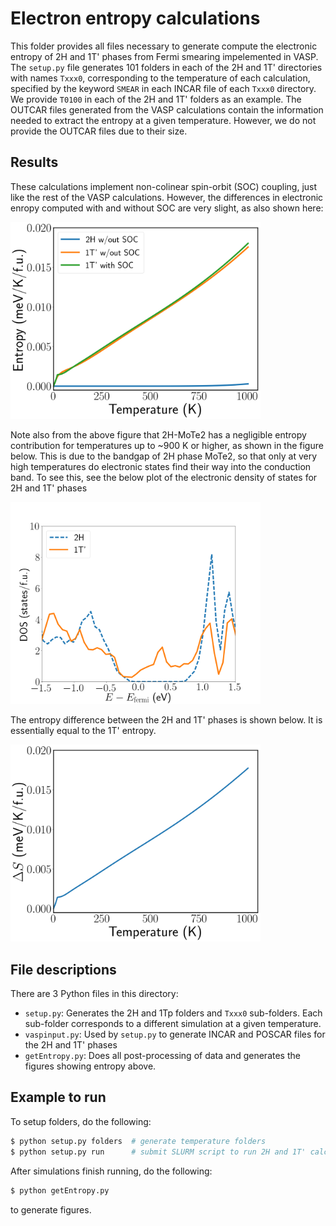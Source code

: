 # Electron entropy calculations

This folder provides all files necessary to generate compute the
electronic entropy of 2H and 1T' phases from Fermi smearing
impelemented in VASP.  The `setup.py` file generates 101 folders in
each of the 2H and 1T' directories with names `Txxx0`, corresponding
to the temperature of each calculation, specified by the keyword
`SMEAR` in each INCAR file of each `Txxx0` directory. We provide
`T0100` in each of the 2H and 1T' folders as an example.  The OUTCAR
files generated from the VASP calculations contain the information
needed to extract the entropy at a given temperature. However, we do
not provide the OUTCAR files due to their size.


## Results
These calculations implement non-colinear spin-orbit (SOC) coupling,
just like the rest of the VASP calculations. However, the differences
in electronic enropy computed with and without SOC are very slight, as
also shown here:

<img src="./pics/electronicEntropies.png" width=400>

Note also from the above figure that 2H-MoTe2 has a negligible entropy
contribution for temperatures up to ~900 K or higher, as shown in the
figure below. This is due to the bandgap of 2H phase MoTe2, so that
only at very high temperatures do electronic states find their way
into the conduction band. To see this, see the below plot of the
electronic density of states for 2H and 1T' phases

<img src="./pics/EDOS.png" width=400>

The entropy difference between the 2H and 1T' phases is shown
below. It is essentially equal to the 1T' entropy.

<img src="./pics/dS.png" width=400>


## File descriptions
There are 3 Python files in this directory:

- `setup.py`: Generates the 2H and 1Tp folders and `Txxx0`
  sub-folders. Each sub-folder corresponds to a different simulation
  at a given temperature.
- `vaspinput.py`: Used by `setup.py` to generate INCAR and POSCAR
  files for the 2H and 1T' phases
- `getEntropy.py`: Does all post-processing of data and generates the
  figures showing entropy above.

## Example to run
To setup folders, do the following:

```bash
$ python setup.py folders  # generate temperature folders
$ python setup.py run      # submit SLURM script to run 2H and 1T' calculations
```

After simulations finish running, do the following:

```bash
$ python getEntropy.py
```

to generate figures.
